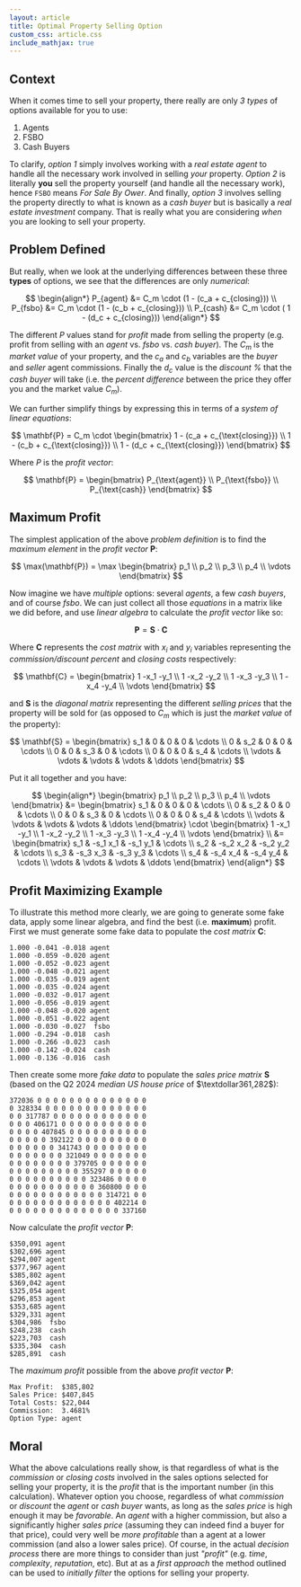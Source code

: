 ```yaml
---
layout: article
title: Optimal Property Selling Option
custom_css: article.css
include_mathjax: true
---
```

## Context
When it comes time to sell your property, there really are only *3 types* of options available for you to use:
1. Agents
2. FSBO
3. Cash Buyers

To clarify, *option 1* simply involves working with a *real estate agent* to handle all the necessary work involved in selling *your* property. *Option 2* is literally **you** sell the property yourself (and handle all the necessary work), hence `FSBO` means *For Sale By Ower*. And finally, *option 3* involves selling the property directly to what is known as a *cash buyer* but is basically a *real estate investment* company. That is really what you are considering *when* you are looking to sell your property.

## Problem Defined
But really, when we look at the underlying differences between these three **types** of options, we see that the differences are only *numerical*:

$$
\begin{align*}
P_{agent} &= C_m \cdot (1 - (c_a + c_{closing})) \\
P_{fsbo} &= C_m \cdot (1 - (c_b + c_{closing})) \\
P_{cash} &= C_m \cdot ( 1 - (d_c + c_{closing}))
\end{align*}
$$

The different $P$ values stand for *profit* made from selling the property (e.g. profit from selling with an *agent* vs. *fsbo* vs. *cash buyer*). The $C_m$ is the *market value* of your property, and the $c_a$ and $c_b$ variables are the *buyer* and *seller* agent commissions. Finally the $d_c$ value is the *discount %* that the *cash buyer* will take (i.e. the *percent difference* between the price they offer you and the market value $C_m$).

We can further simplify things by expressing this in terms of a *system of linear equations*:

$$
\mathbf{P} = C_m \cdot 
\begin{bmatrix} 
1 - (c_a + c_{\text{closing}}) \\
1 - (c_b + c_{\text{closing}}) \\
1 - (d_c + c_{\text{closing}})
\end{bmatrix}
$$

Where $P$ is the *profit vector*:

$$
\mathbf{P} = 
\begin{bmatrix} 
P_{\text{agent}} \\ 
P_{\text{fsbo}} \\ 
P_{\text{cash}} 
\end{bmatrix}
$$

## Maximum Profit
The simplest application of the above *problem definition* is to find the *maximum element* in the *profit vector* $\mathbf{P}$:

$$
\max(\mathbf{P}) = \max
\begin{bmatrix} 
p_1 \\
p_2 \\
p_3 \\
p_4 \\
\vdots
\end{bmatrix}
$$

Now imagine we have *multiple* options: several *agents*, a few *cash buyers*, and of course *fsbo*. We can just collect all those *equations* in a matrix like we did before, and use *linear algebra* to calculate the *profit vector* like so:

$$
\boldsymbol{P} = \boldsymbol{S} \cdot \boldsymbol{C}
$$

Where $\mathbf{C}$ represents the *cost matrix* with $x_i$ and $y_i$ variables representing the *commission/discount percent* and *closing costs* respectively:

$$
\mathbf{C} =
\begin{bmatrix} 
1 -x_1 -y_1 \\
1 -x_2 -y_2 \\
1 -x_3 -y_3 \\
1 -x_4 -y_4 \\
\vdots
\end{bmatrix}
$$


and $\mathbf{S}$ is the *diagonal matrix* representing the different *selling prices* that the property will be sold for (as opposed to $C_m$ which is just the *market value* of the property):

$$
\mathbf{S} =
\begin{bmatrix} 
s_1 & 0 & 0 & 0 & \cdots \\
0 & s_2 & 0 & 0 & \cdots \\
0 & 0 & s_3 & 0 & \cdots \\
0 & 0 & 0 & s_4 & \cdots \\
\vdots & \vdots & \vdots & \vdots & \ddots
\end{bmatrix}
$$

Put it all together and you have:

$$
\begin{align*}
    \begin{bmatrix} 
    p_1 \\
    p_2 \\
    p_3 \\
    p_4 \\
    \vdots
    \end{bmatrix} &=
    \begin{bmatrix} 
    s_1 & 0 & 0 & 0 & \cdots \\
    0 & s_2 & 0 & 0 & \cdots \\
    0 & 0 & s_3 & 0 & \cdots \\
    0 & 0 & 0 & s_4 & \cdots \\
    \vdots & \vdots & \vdots & \vdots & \ddots
    \end{bmatrix}
    \cdot
    \begin{bmatrix} 
    1 -x_1 -y_1 \\
    1 -x_2 -y_2 \\
    1 -x_3 -y_3 \\
    1 -x_4 -y_4 \\
    \vdots
    \end{bmatrix} \\
    &=
     \begin{bmatrix} 
    s_1 & -s_1 x_1 & -s_1 y_1 & \cdots \\
    s_2 & -s_2 x_2 & -s_2 y_2 & \cdots \\
    s_3 & -s_3 x_3 & -s_3 y_3 & \cdots \\
    s_4 & -s_4 x_4 & -s_4 y_4 & \cdots \\
    \vdots & \vdots & \vdots & \ddots
    \end{bmatrix}
\end{align*}
$$

## Profit Maximizing Example
To illustrate this method more clearly, we are going to generate some fake data, apply some linear algebra, and find the best (i.e. **maximum**) profit. First we must generate some fake data to populate the *cost matrix* $\mathbf{C}$:

    1.000 -0.041 -0.018 agent
    1.000 -0.059 -0.020 agent
    1.000 -0.052 -0.023 agent
    1.000 -0.048 -0.021 agent
    1.000 -0.035 -0.019 agent
    1.000 -0.035 -0.024 agent
    1.000 -0.032 -0.017 agent
    1.000 -0.056 -0.019 agent
    1.000 -0.048 -0.020 agent
    1.000 -0.051 -0.022 agent
    1.000 -0.030 -0.027  fsbo
    1.000 -0.294 -0.018  cash
    1.000 -0.266 -0.023  cash
    1.000 -0.142 -0.024  cash
    1.000 -0.136 -0.016  cash


Then create some more *fake data* to populate the *sales price matrix* $\mathbf{S}$ (based on the Q2 2024 *median US house price* of $\textdollar361,282$):

    372036 0 0 0 0 0 0 0 0 0 0 0 0 0 0
    0 328334 0 0 0 0 0 0 0 0 0 0 0 0 0
    0 0 317787 0 0 0 0 0 0 0 0 0 0 0 0
    0 0 0 406171 0 0 0 0 0 0 0 0 0 0 0
    0 0 0 0 407845 0 0 0 0 0 0 0 0 0 0
    0 0 0 0 0 392122 0 0 0 0 0 0 0 0 0
    0 0 0 0 0 0 341743 0 0 0 0 0 0 0 0
    0 0 0 0 0 0 0 321049 0 0 0 0 0 0 0
    0 0 0 0 0 0 0 0 379705 0 0 0 0 0 0
    0 0 0 0 0 0 0 0 0 355297 0 0 0 0 0
    0 0 0 0 0 0 0 0 0 0 323486 0 0 0 0
    0 0 0 0 0 0 0 0 0 0 0 360800 0 0 0
    0 0 0 0 0 0 0 0 0 0 0 0 314721 0 0
    0 0 0 0 0 0 0 0 0 0 0 0 0 402214 0
    0 0 0 0 0 0 0 0 0 0 0 0 0 0 337160


Now calculate the *profit vector* $\mathbf{P}$:

    $350,091 agent
    $302,696 agent
    $294,007 agent
    $377,967 agent
    $385,802 agent
    $369,042 agent
    $325,054 agent
    $296,853 agent
    $353,685 agent
    $329,331 agent
    $304,986  fsbo
    $248,238  cash
    $223,703  cash
    $335,304  cash
    $285,891  cash


The *maximum profit* possible from the above *profit vector* $\mathbf{P}$:

    Max Profit:  $385,802
    Sales Price: $407,845
    Total Costs: $22,044
    Commission:  3.4681%
    Option Type: agent


## Moral
What the above calculations really show, is that regardless of what is the *commission* or *closing costs* involved in the sales options selected for selling your property, it is the *profit* that is the important number (in this calculation). Whatever option you choose, regardless of what *commission* or *discount* the *agent* or *cash buyer* wants, as long as the *sales price* is high enough it may be *favorable*. An *agent* with a higher commission, but also a significantly higher *sales price* (assuming they can indeed find a buyer for that price), could very well be *more profitable* than a agent at a lower commission (and also a lower sales price). Of course, in the actual *decision process* there are more things to consider than just *"profit"* (e.g. *time*, *complexity*, *reputation*, etc). But at as a *first approach* the method outlined can be used to *initially filter* the options for selling your property.
